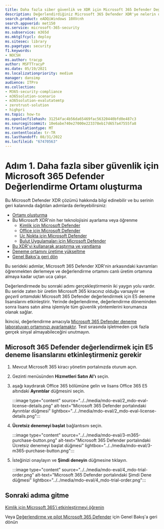 ```yaml
---
title: Daha fazla siber güvenlik ve XDR için Microsoft 365 Defender Değerlendirme Ortamı oluşturma
description: Değerlendirdiğiniz Microsoft 365 Defender XDR'ye nelerin dahil olduğunu öğrenin ve deneme lisanslarını etkinleştirerek Microsoft 365 Defender deneme laboratuvarınızı veya pilot ortamınızı başlatın. XDR siber güvenlik yolculuğunuza buradan başlayın ve bu testi üretime nasıl alacağınızı öğrenin.
search.product: eADQiWindows 10XVcnh
search.appverid: met150
ms.service: microsoft-365-security
ms.subservice: m365d
ms.mktglfcycl: deploy
ms.sitesec: library
ms.pagetype: security
f1.keywords:
- NOCSH
ms.author: tracyp
author: MSFTTracyP
ms.date: 05/19/2021
ms.localizationpriority: medium
manager: dansimp
audience: ITPro
ms.collection:
- M365-security-compliance
- m365solution-scenario
- m365solution-evalutatemtp
- zerotrust-solution
- highpri
ms.topic: how-to
ms.openlocfilehash: 31254fac4b56da65469fac56320440bfd0e487c3
ms.sourcegitcommit: 10e6abe740e27000e223378eb17d657a47555fa8
ms.translationtype: MT
ms.contentlocale: tr-TR
ms.lasthandoff: 08/31/2022
ms.locfileid: "67470563"
---
```

# <a name="step-1-create-the-microsoft-365-defender-evaluation-environment-for-greater-cyber-security"></a>Adım 1. Daha fazla siber güvenlik için Microsoft 365 Defender Değerlendirme Ortamı oluşturma

Bu Microsoft Defender XDR çözümü hakkında bilgi edinebilir ve bu serinin geri kalanında dağıtılan adımlarda derleyebilirsiniz:

- [Ortamı oluşturma](eval-create-eval-environment.md)
- Bu Microsoft XDR'nin her teknolojisini ayarlama veya öğrenme
    - [Kimlik için Microsoft Defender](eval-defender-identity-overview.md)
    - [Office için Microsoft Defender](eval-defender-office-365-overview.md)
    - [Uç Nokta için Microsoft Defender](eval-defender-endpoint-overview.md)
    - [Bulut Uygulamaları için Microsoft Defender](eval-defender-mcas-overview.md)
- [Bu XDR'yi kullanarak araştırma ve yanıtlama](eval-defender-investigate-respond.md)
- [Deneme ortamını üretime yükseltme](eval-defender-promote-to-production.md)
- [Genel Bakış'a geri dön](eval-overview.md)

Bu serideki adımlar, Microsoft 365 Defender XDR'nin arkasındaki kavramları öğrenmekten derlemeye ve değerlendirme ortamını canlı üretim ortamına almaya kadar uçtan uca çalışır.

Değerlendirmede bu sonraki adımı gerçekleştirmenin iki yaygın yolu vardır. Bu seride zaten bir üretim Microsoft 365 kiracınız olduğu varsayılır ve *geçerli ortamdaki* Microsoft 365 Defender değerlendirmek için E5 deneme lisanslarını etkinleştirir. Yerinde değerlendirme, değerlendirme döneminden sonra lisans satın alma işlemiyle tüm güvenlik yöntemlerini korumanıza olanak sağlar.

İkincisi, değerlendirme amacıyla [Microsoft 365 Defender deneme laboratuvarı ortamınızı ayarlamaktır](setup-m365deval.md). Test sırasında işletmeden çok fazla gerçek sinyal almayabileceğini unutmayın.

## <a name="you-will-need-to-activate-e5-trial-licenses-to-evaluate-microsoft-365-defender"></a>Microsoft 365 Defender değerlendirmek için E5 deneme lisanslarını etkinleştirmeniz gerekir

1. Mevcut Microsoft 365 kiracı yönetim portalınızda oturum açın.
2. Gezinti menüsünden **Hizmetleri Satın Al'ı** seçin.
3. aşağı kaydırarak Office 365 bölümüne gelin ve lisans Office 365 E5 altındaki **Ayrıntılar** düğmesini seçin.

   :::image type="content" source="../../media/mdo-eval/2_mdo-eval-license-details.png" alt-text="Microsoft 365 Defender portalındaki Ayrıntılar düğmesi" lightbox="../../media/mdo-eval/2_mdo-eval-license-details.png":::

4. **Ücretsiz denemeyi başlat** bağlantısını seçin.

   :::image type="content" source="../../media/mdo-eval/3-m365-purchase-button.png" alt-text="Microsoft 365 Defender portalındaki Ücretsiz denemeyi başlat düğmesi" lightbox="../../media/mdo-eval/3-m365-purchase-button.png":::

5. İsteğinizi onaylayın ve **Şimdi deneyin** düğmesine tıklayın.

   :::image type="content" source="../../media/mdo-eval/4_mdo-trial-order.png" alt-text="Microsoft 365 Defender portalındaki Şimdi Dene düğmesi" lightbox="../../media/mdo-eval/4_mdo-trial-order.png":::

## <a name="go-to-the-next-step"></a>Sonraki adıma gitme

[Kimlik için Microsoft 365'i etkinleştirmeyi öğrenin](eval-defender-identity-overview.md)

Veya [Değerlendirme ve pilot Microsoft 365 Defender](eval-overview.md) için Genel Bakış'a geri dönün
